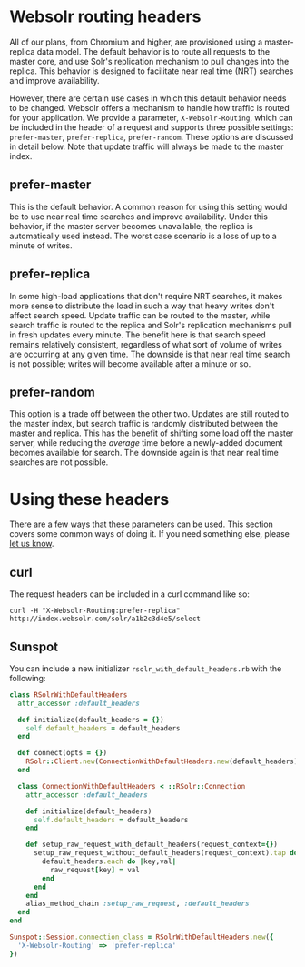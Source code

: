 # Websolr routing headers

All of our plans, from Chromium and higher, are provisioned using a master-replica data model. The default behavior is to route all requests to the master core, and use Solr's replication mechanism to pull changes into the replica. This behavior is designed to facilitate near real time (NRT) searches and improve availability.

However, there are certain use cases in which this default behavior needs to be changed. Websolr offers a mechanism to handle how traffic is routed for your application. We provide a parameter, `X-Websolr-Routing`, which can be included in the header of a request and supports three possible settings: `prefer-master`, `prefer-replica`, `prefer-random`. These options are discussed in detail below. Note that update traffic will always be made to the master index.


## prefer-master

This is the default behavior. A common reason for using this setting would be to use near real time searches and improve availability. Under this behavior, if the master server becomes unavailable, the replica is automatically used instead. The worst case scenario is a loss of up to a minute of writes.


## prefer-replica

In some high-load applications that don't require NRT searches, it makes more sense to distribute the load in such a way that heavy writes don't affect search speed. Update traffic can be routed to the master, while search traffic is routed to the replica and Solr's replication mechanisms pull in fresh updates every minute. The benefit here is that search speed remains relatively consistent, regardless of what sort of volume of writes are occurring at any given time. The downside is that near real time search is not possible; writes will become available after a minute or so.


## prefer-random

This option is a trade off between the other two. Updates are still routed to the master index, but search traffic is randomly distributed between the master and replica. This has the benefit of shifting some load off the master server, while reducing the *average* time before a newly-added document becomes available for search. The downside again is that near real time searches are not possible.


# Using these headers

There are a few ways that these parameters can be used. This section covers some common ways of doing it. If you need something else, please [let us know](mailto:support@onemorecloud.com).


## curl

The request headers can be included in a curl command like so:

```
curl -H "X-Websolr-Routing:prefer-replica" http://index.websolr.com/solr/a1b2c3d4e5/select
```


## Sunspot

You can include a new initializer `rsolr_with_default_headers.rb` with the following:

```ruby
class RSolrWithDefaultHeaders
  attr_accessor :default_headers

  def initialize(default_headers = {})
    self.default_headers = default_headers
  end

  def connect(opts = {})
    RSolr::Client.new(ConnectionWithDefaultHeaders.new(default_headers), opts)
  end

  class ConnectionWithDefaultHeaders < ::RSolr::Connection
    attr_accessor :default_headers

    def initialize(default_headers)
      self.default_headers = default_headers
    end

    def setup_raw_request_with_default_headers(request_context={})
      setup_raw_request_without_default_headers(request_context).tap do |raw_request|
        default_headers.each do |key,val|
          raw_request[key] = val
        end
      end
    end
    alias_method_chain :setup_raw_request, :default_headers
  end
end

Sunspot::Session.connection_class = RSolrWithDefaultHeaders.new({
  'X-Websolr-Routing' => 'prefer-replica'
})
```

